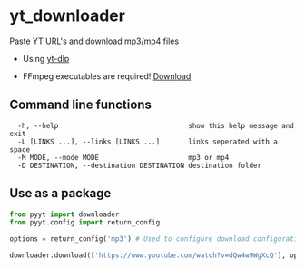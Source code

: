 # yt_downloader

Paste YT URL's and download mp3/mp4 files

* Using [yt-dlp](https://github.com/yt-dlp/yt-dlp)

* FFmpeg executables are required! [Download](https://www.gyan.dev/ffmpeg/builds/ffmpeg-git-essentials.7z)

## **Command line functions**

```x
  -h, --help                                show this help message and exit
  -L [LINKS ...], --links [LINKS ...]       links seperated with a space
  -M MODE, --mode MODE                      mp3 or mp4
  -D DESTINATION, --destination DESTINATION destination folder

```

## **Use as a package**

```python
from pyyt import downloader
from pyyt.config import return_config

options = return_config('mp3') # Used to configure download configuration -return_config(mode, destination)

downloader.download(['https://www.youtube.com/watch?v=dQw4w9WgXcQ'], options) # Put links in a list

```
